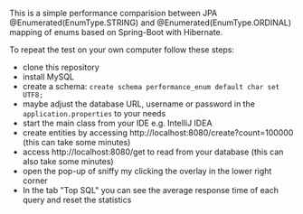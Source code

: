 This is a simple performance comparision between JPA @Enumerated(EnumType.STRING) and @Enumerated(EnumType.ORDINAL) mapping of enums based on Spring-Boot with Hibernate.

To repeat the test on your own computer follow these steps:

* clone this repository
* install MySQL
* create a schema: `create schema performance_enum default char set UTF8;`
* maybe adjust the database URL, username or password in the `application.properties` to your needs
* start the main class from your IDE e.g. IntelliJ IDEA
* create entities by accessing http://localhost:8080/create?count=100000 (this can take some minutes)
* access http://localhost:8080/get to read from your database (this can also take some minutes)
* open the pop-up of sniffy my clicking the overlay in the lower right corner
* In the tab "Top SQL" you can see the average response time of each query and reset the statistics
